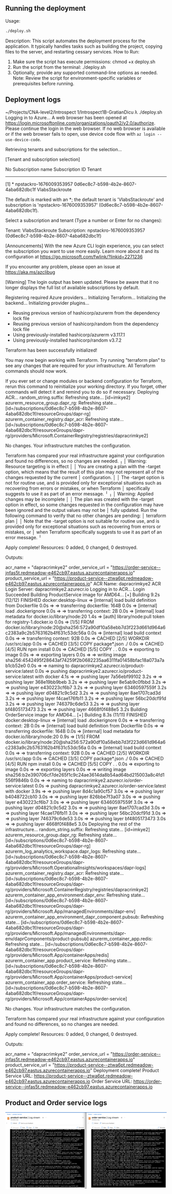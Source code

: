 ## Running the deployment
Usage:
```zsh
./deploy.sh
```
Description:
  This script automates the deployment process for the application. It typically handles tasks such as building the project, copying files to the server, and restarting cessary services.
How to Run:
  1. Make sure the script has execute permissions:
       chmod +x deploy.sh
  2. Run the script from the terminal:
       ./deploy.sh
  3. Optionally, provide any supported command-line options as needed.
Note:
   Review the script for environment-specific variables or prerequisites before running.

## Deployment logs
~/Projects/CNA-level2/Introspect 1/Introspect1B-GratianDicu λ ./deploy.sh
Logging in to Azure...
A web browser has been opened at https://login.microsoftonline.com/organizations/oauth2/v2.0/authorize. Please continue the login in the web browser. If no web browser is available or if the web browser fails to open, use device code flow with `az login --use-device-code`.

Retrieving tenants and subscriptions for the selection...

[Tenant and subscription selection]

No     Subscription name        Subscription ID                       Tenant
-----  -----------------------  ------------------------------------  ---------------
[1] *  npstackro-1676009353957  0d6ec8c7-b598-4b2e-8607-4aba682dbc1f  VlabsStackroute

The default is marked with an *; the default tenant is 'VlabsStackroute' and subscription is 'npstackro-1676009353957' (0d6ec8c7-b598-4b2e-8607-4aba682dbc1f).

Select a subscription and tenant (Type a number or Enter for no changes): 

Tenant: VlabsStackroute
Subscription: npstackro-1676009353957 (0d6ec8c7-b598-4b2e-8607-4aba682dbc1f)

[Announcements]
With the new Azure CLI login experience, you can select the subscription you want to use more easily. Learn more about it and its configuration at https://go.microsoft.com/fwlink/?linkid=2271236

If you encounter any problem, please open an issue at https://aka.ms/azclibug

[Warning] The login output has been updated. Please be aware that it no longer displays the full list of available subscriptions by default.

Registering required Azure providers...
Initializing Terraform...
Initializing the backend...
Initializing provider plugins...
- Reusing previous version of hashicorp/azurerm from the dependency lock file
- Reusing previous version of hashicorp/random from the dependency lock file
- Using previously-installed hashicorp/azurerm v3.117.1
- Using previously-installed hashicorp/random v3.7.2

Terraform has been successfully initialized!

You may now begin working with Terraform. Try running "terraform plan" to see
any changes that are required for your infrastructure. All Terraform commands
should now work.

If you ever set or change modules or backend configuration for Terraform,
rerun this command to reinitialize your working directory. If you forget, other
commands will detect it and remind you to do so if necessary.
Deploying ACR...
random_string.suffix: Refreshing state... [id=imkye2]
azurerm_resource_group.dapr_rg: Refreshing state... [id=/subscriptions/0d6ec8c7-b598-4b2e-8607-4aba682dbc1f/resourceGroups/dapr-rg]
azurerm_container_registry.dapr_acr: Refreshing state... [id=/subscriptions/0d6ec8c7-b598-4b2e-8607-4aba682dbc1f/resourceGroups/dapr-rg/providers/Microsoft.ContainerRegistry/registries/dapracrimkye2]

No changes. Your infrastructure matches the configuration.

Terraform has compared your real infrastructure against your configuration and found no differences, so no changes are needed.
╷
│ Warning: Resource targeting is in effect
│ 
│ You are creating a plan with the -target option, which means that the result of this plan may not represent all of the changes requested by the current
│ configuration.
│ 
│ The -target option is not for routine use, and is provided only for exceptional situations such as recovering from errors or mistakes, or when Terraform
│ specifically suggests to use it as part of an error message.
╵
╷
│ Warning: Applied changes may be incomplete
│ 
│ The plan was created with the -target option in effect, so some changes requested in the configuration may have been ignored and the output values may not be
│ fully updated. Run the following command to verify that no other changes are pending:
│     terraform plan
│ 
│ Note that the -target option is not suitable for routine use, and is provided only for exceptional situations such as recovering from errors or mistakes, or
│ when Terraform specifically suggests to use it as part of an error message.
╵

Apply complete! Resources: 0 added, 0 changed, 0 destroyed.

Outputs:

acr_name = "dapracrimkye2"
order_service_url = "https://order-service--jnfas5t.redmeadow-e462cb97.eastus.azurecontainerapps.io"
product_service_url = "https://product-service--ztwa6pt.redmeadow-e462cb97.eastus.azurecontainerapps.io"
ACR Name: dapracrimkye2
ACR Login Server: dapracrimkye2.azurecr.io
Logging in to ACR...
Login Succeeded
Building ProductService image for AMD64...
[+] Building 9.2s (12/12) FINISHED                                                                                                          docker:desktop-linux
 => [internal] load build definition from Dockerfile                                                                                                        0.0s
 => => transferring dockerfile: 164B                                                                                                                        0.0s
 => [internal] load .dockerignore                                                                                                                           0.0s
 => => transferring context: 2B                                                                                                                             0.0s
 => [internal] load metadata for docker.io/library/node:20                                                                                                  1.4s
 => [auth] library/node:pull token for registry-1.docker.io                                                                                                 0.0s
 => [1/5] FROM docker.io/library/node:20@sha256:572a90df10a58ebb7d3f223d661d964a6c2383a9c2b5763162b4f631c53dc56a                                            0.0s
 => [internal] load build context                                                                                                                           0.0s
 => => transferring context: 92B                                                                                                                            0.0s
 => CACHED [2/5] WORKDIR /usr/src/app                                                                                                                       0.0s
 => CACHED [3/5] COPY package*.json ./                                                                                                                      0.0s
 => CACHED [4/5] RUN npm install                                                                                                                            0.0s
 => CACHED [5/5] COPY . .                                                                                                                                   0.0s
 => exporting to image                                                                                                                                      0.0s
 => => exporting layers                                                                                                                                     0.0s
 => => writing image sha256:4542495f28643af74259f2b0682235aa6311fa01458bfac18a073a7ab1cb52e0                                                                0.0s
 => => naming to dapracrimkye2.azurecr.io/product-service:latest                                                                                            0.0s
 => pushing dapracrimkye2.azurecr.io/product-service:latest with docker                                                                                     4.1s
 => => pushing layer 7a56ebf99102                                                                                                                           3.2s
 => => pushing layer 368e19bb9beb                                                                                                                           3.2s
 => => pushing layer 8e5ab9c0fbbd                                                                                                                           3.2s
 => => pushing layer e430223cf6b7                                                                                                                           3.2s
 => => pushing layer 63460597559f                                                                                                                           3.2s
 => => pushing layer d04821c9c5d2                                                                                                                           3.2s
 => => pushing layer 8ae1707cad3d                                                                                                                           3.2s
 => => pushing layer f4cae176fb11                                                                                                                           3.2s
 => => pushing layer 56bc20dcf91d                                                                                                                           3.2s
 => => pushing layer 746379c6de53                                                                                                                           3.2s
 => => pushing layer bf4805173473                                                                                                                           3.2s
 => => pushing layer 4668f0f488e5                                                                                                                           3.2s
Building OrderService image for AMD64...
[+] Building 8.3s (11/11) FINISHED                                                                                                          docker:desktop-linux
 => [internal] load .dockerignore                                                                                                                           0.0s
 => => transferring context: 2B                                                                                                                             0.0s
 => [internal] load build definition from Dockerfile                                                                                                        0.0s
 => => transferring dockerfile: 164B                                                                                                                        0.0s
 => [internal] load metadata for docker.io/library/node:20                                                                                                  0.9s
 => [1/5] FROM docker.io/library/node:20@sha256:572a90df10a58ebb7d3f223d661d964a6c2383a9c2b5763162b4f631c53dc56a                                            0.0s
 => [internal] load build context                                                                                                                           0.0s
 => => transferring context: 92B                                                                                                                            0.0s
 => CACHED [2/5] WORKDIR /usr/src/app                                                                                                                       0.0s
 => CACHED [3/5] COPY package*.json ./                                                                                                                      0.0s
 => CACHED [4/5] RUN npm install                                                                                                                            0.0s
 => CACHED [5/5] COPY . .                                                                                                                                   0.0s
 => exporting to image                                                                                                                                      0.0s
 => => exporting layers                                                                                                                                     0.0s
 => => writing image sha256:b2e390706cf7de265f1c9c24ae3614da8b54ad64bd215003a8c4fd1556f9846b                                                                0.0s
 => => naming to dapracrimkye2.azurecr.io/order-service:latest                                                                                              0.0s
 => pushing dapracrimkye2.azurecr.io/order-service:latest with docker                                                                                       3.9s
 => => pushing layer 8d4c1a90cf57                                                                                                                           3.0s
 => => pushing layer b4048722cb10                                                                                                                           3.0s
 => => pushing layer 826bbe7f3a07                                                                                                                           3.0s
 => => pushing layer e430223cf6b7                                                                                                                           3.0s
 => => pushing layer 63460597559f                                                                                                                           3.0s
 => => pushing layer d04821c9c5d2                                                                                                                           3.0s
 => => pushing layer 8ae1707cad3d                                                                                                                           3.0s
 => => pushing layer f4cae176fb11                                                                                                                           3.0s
 => => pushing layer 56bc20dcf91d                                                                                                                           3.0s
 => => pushing layer 746379c6de53                                                                                                                           3.0s
 => => pushing layer bf4805173473                                                                                                                           3.0s
 => => pushing layer 4668f0f488e5                                                                                                                           3.0s
Deploying the rest of the infrastructure...
random_string.suffix: Refreshing state... [id=imkye2]
azurerm_resource_group.dapr_rg: Refreshing state... [id=/subscriptions/0d6ec8c7-b598-4b2e-8607-4aba682dbc1f/resourceGroups/dapr-rg]
azurerm_log_analytics_workspace.dapr_logs: Refreshing state... [id=/subscriptions/0d6ec8c7-b598-4b2e-8607-4aba682dbc1f/resourceGroups/dapr-rg/providers/Microsoft.OperationalInsights/workspaces/dapr-logs]
azurerm_container_registry.dapr_acr: Refreshing state... [id=/subscriptions/0d6ec8c7-b598-4b2e-8607-4aba682dbc1f/resourceGroups/dapr-rg/providers/Microsoft.ContainerRegistry/registries/dapracrimkye2]
azurerm_container_app_environment.dapr_env: Refreshing state... [id=/subscriptions/0d6ec8c7-b598-4b2e-8607-4aba682dbc1f/resourceGroups/dapr-rg/providers/Microsoft.App/managedEnvironments/dapr-env]
azurerm_container_app_environment_dapr_component.pubsub: Refreshing state... [id=/subscriptions/0d6ec8c7-b598-4b2e-8607-4aba682dbc1f/resourceGroups/dapr-rg/providers/Microsoft.App/managedEnvironments/dapr-env/daprComponents/product-pubsub]
azurerm_container_app.redis: Refreshing state... [id=/subscriptions/0d6ec8c7-b598-4b2e-8607-4aba682dbc1f/resourceGroups/dapr-rg/providers/Microsoft.App/containerApps/redis]
azurerm_container_app.product_service: Refreshing state... [id=/subscriptions/0d6ec8c7-b598-4b2e-8607-4aba682dbc1f/resourceGroups/dapr-rg/providers/Microsoft.App/containerApps/product-service]
azurerm_container_app.order_service: Refreshing state... [id=/subscriptions/0d6ec8c7-b598-4b2e-8607-4aba682dbc1f/resourceGroups/dapr-rg/providers/Microsoft.App/containerApps/order-service]

No changes. Your infrastructure matches the configuration.

Terraform has compared your real infrastructure against your configuration and found no differences, so no changes are needed.

Apply complete! Resources: 0 added, 0 changed, 0 destroyed.

Outputs:

acr_name = "dapracrimkye2"
order_service_url = "https://order-service--jnfas5t.redmeadow-e462cb97.eastus.azurecontainerapps.io"
product_service_url = "https://product-service--ztwa6pt.redmeadow-e462cb97.eastus.azurecontainerapps.io"
Deployment complete!
Product Service URL: https://product-service--ztwa6pt.redmeadow-e462cb97.eastus.azurecontainerapps.io
Order Service URL: https://order-service--jnfas5t.redmeadow-e462cb97.eastus.azurecontainerapps.io

## Product and Order service logs
![Logs after posting several products](screenshots/image-1.png)

